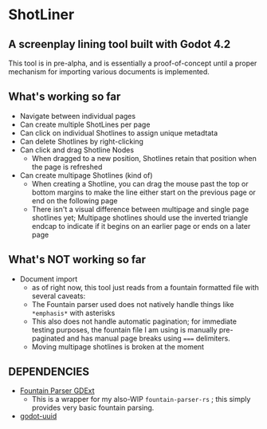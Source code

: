 # ShotLiner
## A screenplay lining tool built with Godot 4.2

This tool is in pre-alpha, and is essentially a proof-of-concept until a proper mechanism for importing various documents is implemented.

## What's working so far
- Navigate between individual pages
- Can create multiple ShotLines per page
- Can click on individual Shotlines to assign unique metadtata
- Can delete Shotlines by right-clicking
- Can click and drag Shotline Nodes
  - When dragged to a new position, Shotlines retain that position when the page is refreshed
- Can create multipage Shotlines (kind of)
  - When creating a Shotline, you can drag the mouse past the top or bottom margins to make the line either start on the previous page or end on the following page
  - There isn't a visual difference between multipage and single page shotlines yet; Multipage shotlines should use the inverted triangle endcap to indicate if it begins on an earlier page or ends on a later page

## What's NOT working so far
- Document import
  - as of right now, this tool just reads from a fountain formatted file with several caveats:
  - The Fountain parser used does not natively handle things like `*emphasis*` with asterisks
  - This also does not handle automatic pagination; for immediate testing purposes, the fountain file I am using is manually pre-paginated and has manual page breaks using  `===` delimiters.
  - Moving multipage shotlines is broken at the moment

## DEPENDENCIES
- [Fountain Parser GDExt](https://github.com/richardmrodriguez/fountain-parser-gdext)
  - This is a wrapper for my also-WIP `fountain-parser-rs` ; this simply provides very basic fountain parsing.
- [godot-uuid](https://github.com/binogure-studio/godot-uuid)
